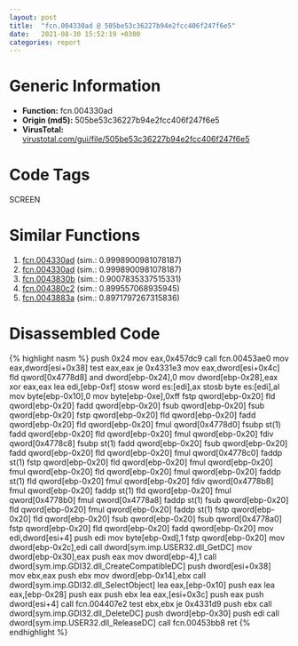 ```yaml
---
layout: post
title:  "fcn.004330ad @ 505be53c36227b94e2fcc406f247f6e5"
date:   2021-08-30 15:52:19 +0300
categories: report
---
```


# Generic Information
- **Function:** fcn.004330ad
- **Origin (md5):** 505be53c36227b94e2fcc406f247f6e5
- **VirusTotal:** [virustotal.com/gui/file/505be53c36227b94e2fcc406f247f6e5][virustotal_ref]

# Code Tags
<span class="tag" id="SCREEN">SCREEN</span>


# Similar Functions

1. [fcn.004330ad][similar_1_ref] (sim.: 0.9998900981078187)
2. [fcn.004330ad][similar_2_ref] (sim.: 0.9998900981078187)
3. [fcn.0043830b][similar_3_ref] (sim.: 0.9007835337515331)
4. [fcn.004380c2][similar_4_ref] (sim.: 0.899557068935945)
5. [fcn.0043883a][similar_5_ref] (sim.: 0.8971797267315836)


# Disassembled Code

{% highlight nasm %}
push 0x24
mov eax,0x457dc9
call fcn.00453ae0
mov eax,dword[esi+0x38]
test eax,eax
je 0x4331e3
mov eax,dword[esi+0x4c]
fld qword[0x4778d8]
and dword[ebp-0x24],0
mov dword[ebp-0x28],eax
xor eax,eax
lea edi,[ebp-0xf]
stosw word es:[edi],ax
stosb byte es:[edi],al
mov byte[ebp-0x10],0
mov byte[ebp-0xe],0xff
fstp qword[ebp-0x20]
fld qword[ebp-0x20]
fadd qword[ebp-0x20]
fsub qword[ebp-0x20]
fsub qword[ebp-0x20]
fstp qword[ebp-0x20]
fld qword[ebp-0x20]
fadd qword[ebp-0x20]
fld qword[ebp-0x20]
fmul qword[0x4778d0]
fsubp st(1)
fadd qword[ebp-0x20]
fld qword[ebp-0x20]
fmul qword[ebp-0x20]
fdiv qword[0x4778c8]
fsubp st(1)
fadd qword[ebp-0x20]
fsub qword[ebp-0x20]
fadd qword[ebp-0x20]
fld qword[ebp-0x20]
fmul qword[0x4778c0]
faddp st(1)
fstp qword[ebp-0x20]
fld qword[ebp-0x20]
fmul qword[ebp-0x20]
fmul qword[ebp-0x20]
fld qword[ebp-0x20]
fmul qword[ebp-0x20]
faddp st(1)
fld qword[ebp-0x20]
fmul qword[ebp-0x20]
fdiv qword[0x4778b8]
fmul qword[ebp-0x20]
faddp st(1)
fld qword[ebp-0x20]
fmul qword[0x4778b0]
fmul qword[0x4778a8]
faddp st(1)
fsub qword[ebp-0x20]
fld qword[ebp-0x20]
fmul qword[ebp-0x20]
faddp st(1)
fstp qword[ebp-0x20]
fld qword[ebp-0x20]
fsub qword[ebp-0x20]
fsub qword[0x4778a0]
fstp qword[ebp-0x20]
fld qword[ebp-0x20]
fadd qword[ebp-0x20]
mov edi,dword[esi+4]
push edi
mov byte[ebp-0xd],1
fstp qword[ebp-0x20]
mov dword[ebp-0x2c],edi
call dword[sym.imp.USER32.dll_GetDC]
mov dword[ebp-0x30],eax
push eax
mov dword[ebp-4],1
call dword[sym.imp.GDI32.dll_CreateCompatibleDC]
push dword[esi+0x38]
mov ebx,eax
push ebx
mov dword[ebp-0x14],ebx
call dword[sym.imp.GDI32.dll_SelectObject]
lea eax,[ebp-0x10]
push eax
lea eax,[ebp-0x28]
push eax
push ebx
lea eax,[esi+0x3c]
push eax
push dword[esi+4]
call fcn.004407e2
test ebx,ebx
je 0x4331d9
push ebx
call dword[sym.imp.GDI32.dll_DeleteDC]
push dword[ebp-0x30]
push edi
call dword[sym.imp.USER32.dll_ReleaseDC]
call fcn.00453bb8
ret 
{% endhighlight %}


[similar_1_ref]: /report/fcn.004330ad@96a869ae624ddb4834a1d5a829f85469
[similar_2_ref]: /report/fcn.004330ad@c077742bdc6d4f2c0ca7d0e2a6a94acf
[similar_3_ref]: /report/fcn.0043830b@418e0921f3a9bd4f5bc0dcc59623b5a1
[similar_4_ref]: /report/fcn.004380c2@418e0921f3a9bd4f5bc0dcc59623b5a1
[similar_5_ref]: /report/fcn.0043883a@418e0921f3a9bd4f5bc0dcc59623b5a1
[virustotal_ref]: https://www.virustotal.com/gui/file/505be53c36227b94e2fcc406f247f6e5
